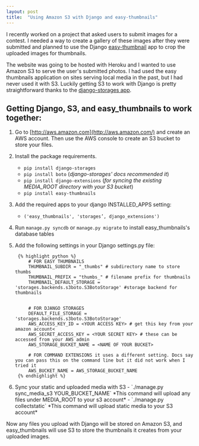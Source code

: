 ```yaml
---
layout: post
title:  "Using Amazon S3 with Django and easy-thumbnails"
---
```


I recently worked on a project that asked users to submit images for a contest. 
I needed a way to create a gallery of these images after they were submitted and planned
to use the Django [easy-thumbnail](http://easy-thumbnails.readthedocs.org/) app to 
crop the uploaded images for thumbnails.

The website was going to be hosted with Heroku and I wanted to use Amazon S3 to
serve the user's submitted photos. I had used the easy thumbnails application on
sites serving local media in the past, but I had never used it with S3. 
Luckily getting S3 to work with Django is pretty straightforward thanks to 
the [django-storages app](http://django-storages.readthedocs.org).


Getting Django, S3, and easy_thumbnails to work together:
---
1. Go to [http://aws.amazon.com](http://aws.amazon.com/) and create an AWS account. 
   Then use the AWS console to create an S3 bucket to store your files.
2. Install the package requirements.
    - `pip install django-storages`
    - `pip install boto`  (*django-storages' docs recommended it*)
    - `pip install django-extensions` (*for syncing the existing MEDIA_ROOT directory with your S3 bucket*)
    - `pip install easy-thumbnails`
3. Add the required apps to your django INSTALLED_APPS setting:
    - `('easy_thumbnails', 'storages’, django_extensions')`
4. Run `manage.py syncdb` or `manage.py migrate` to install easy_thumbnails's database tables
5. Add the following settings in your Django settings.py file:

        {% highlight python %}
            # FOR EASY THUMBNAILS
            THUMBNAIL_SUBDIR = "_thumbs" # subdirectory name to store thumbs
            THUMBNAIL_PREFIX = "thumbs_" # filename prefix for thumbnails
            THUMBNAIL_DEFAULT_STORAGE = 'storages.backends.s3boto.S3BotoStorage' #storage backend for thumbnails


            # FOR DJANGO STORAGES
            DEFAULT_FILE_STORAGE = 'storages.backends.s3boto.S3BotoStorage'
            AWS_ACCESS_KEY_ID = <YOUR ACCESS KEY> # get this key from your amazon account<
            AWS_SECRET_ACCESS_KEY = <YOUR SECRET KEY> # these can be accessed from your AWS admin
            AWS_STORAGE_BUCKET_NAME = <NAME OF YOUR BUCKET>

            # FOR COMMAND EXTENSIONS it uses a different setting. Docs say you can pass this on the command line but it did not work when I tried it
            AWS_BUCKET_NAME = AWS_STORAGE_BUCKET_NAME
        {% endhighlight %}

<ol start="6">
<li>Sync your static and uploaded media with S3
    - `./manage.py sync_media_s3 YOUR_BUCKET_NAME`  
     *This command will upload any files under MEDIA_ROOT to your s3 account*
    - `./manage.py collectstatic`  
    *This command will upload static media to your S3 account*
</li>
</ol>

Now any files you upload with Django will be stored on Amazon S3, and
easy_thumbnails will use S3 to store the thumbnails it creates from your
uploaded images.
